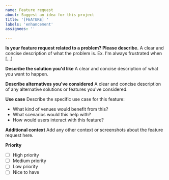 ```yaml
---
name: Feature request
about: Suggest an idea for this project
title: '[FEATURE] '
labels: 'enhancement'
assignees: ''

---
```


**Is your feature request related to a problem? Please describe.**
A clear and concise description of what the problem is. Ex. I'm always frustrated when [...]

**Describe the solution you'd like**
A clear and concise description of what you want to happen.

**Describe alternatives you've considered**
A clear and concise description of any alternative solutions or features you've considered.

**Use case**
Describe the specific use case for this feature:
- What kind of venues would benefit from this?
- What scenarios would this help with?
- How would users interact with this feature?

**Additional context**
Add any other context or screenshots about the feature request here.

**Priority**
- [ ] High priority
- [ ] Medium priority  
- [ ] Low priority
- [ ] Nice to have
